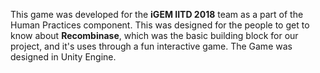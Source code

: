 This game was developed for the **iGEM IITD 2018** team as a part of the Human Practices component. This was designed for the people to get to know about **Recombinase**, which was the basic building block for our project, and it's uses through a fun interactive game. The Game was designed in Unity Engine. 
